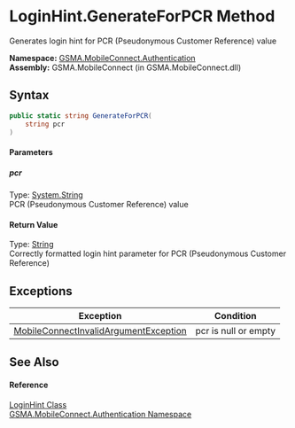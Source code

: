 LoginHint.GenerateForPCR Method
===============================
Generates login hint for PCR (Pseudonymous Customer Reference) value

**Namespace:** [GSMA.MobileConnect.Authentication][1]  
**Assembly:** GSMA.MobileConnect (in GSMA.MobileConnect.dll)

Syntax
------

```csharp
public static string GenerateForPCR(
	string pcr
)
```

#### Parameters

##### *pcr*
Type: [System.String][2]  
PCR (Pseudonymous Customer Reference) value

#### Return Value
Type: [String][2]  
Correctly formatted login hint parameter for PCR (Pseudonymous Customer Reference)

Exceptions
----------

Exception                                  | Condition            
------------------------------------------ | -------------------- 
[MobileConnectInvalidArgumentException][3] | pcr is null or empty 


See Also
--------

#### Reference
[LoginHint Class][4]  
[GSMA.MobileConnect.Authentication Namespace][1]  

[1]: ../README.md
[2]: http://msdn.microsoft.com/en-us/library/s1wwdcbf
[3]: ../../GSMA.MobileConnect.Exceptions/MobileConnectInvalidArgumentException/README.md
[4]: README.md
[5]: ../../_icons/Help.png